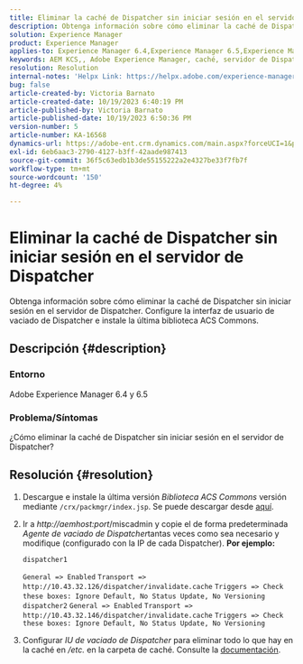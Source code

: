 ```yaml
---
title: Eliminar la caché de Dispatcher sin iniciar sesión en el servidor de Dispatcher
description: Obtenga información sobre cómo eliminar la caché de Dispatcher sin iniciar sesión en el servidor de Dispatcher.
solution: Experience Manager
product: Experience Manager
applies-to: Experience Manager 6.4,Experience Manager 6.5,Experience Manager
keywords: AEM KCS,, Adobe Experience Manager, caché, servidor de Dispatcher
resolution: Resolution
internal-notes: 'Helpx Link: https://helpx.adobe.com/experience-manager/kb/How-to-delete-the-dispatcher-cache-without-logging-into-the-Dispatchers-AEM.html'
bug: false
article-created-by: Victoria Barnato
article-created-date: 10/19/2023 6:40:19 PM
article-published-by: Victoria Barnato
article-published-date: 10/19/2023 6:50:36 PM
version-number: 5
article-number: KA-16568
dynamics-url: https://adobe-ent.crm.dynamics.com/main.aspx?forceUCI=1&pagetype=entityrecord&etn=knowledgearticle&id=94f206ee-ae6e-ee11-8df0-6045bd006793
exl-id: 6eb6aac3-2790-4127-b3ff-42aade987413
source-git-commit: 36f5c63edb1b3de55155222a2e4327be33f7fb7f
workflow-type: tm+mt
source-wordcount: '150'
ht-degree: 4%

---
```


# Eliminar la caché de Dispatcher sin iniciar sesión en el servidor de Dispatcher


Obtenga información sobre cómo eliminar la caché de Dispatcher sin iniciar sesión en el servidor de Dispatcher. Configure la interfaz de usuario de vaciado de Dispatcher e instale la última biblioteca ACS Commons.

## Descripción {#description}


### <b>Entorno</b>

Adobe Experience Manager 6.4 y 6.5



### <b>Problema/Síntomas</b>

¿Cómo eliminar la caché de Dispatcher sin iniciar sesión en el servidor de Dispatcher?


## Resolución {#resolution}


1. Descargue e instale la última versión *Biblioteca ACS Commons* versión mediante `/crx/packmgr/index.jsp`. Se puede descargar desde [aquí](https://github.com/Adobe-Consulting-Services/acs-aem-commons/releases).
2. Ir a *http://aemhost:port*/miscadmin y copie el de forma predeterminada *Agente de vaciado de Dispatcher*tantas veces como sea necesario y modifique (configurado con la IP de cada Dispatcher).
   <b>Por ejemplo:</b>



   ```
   dispatcher1
   ```


   `General => Enabled`
   `Transport => http://10.43.32.126/dispatcher/invalidate.cache`
   `Triggers => Check these boxes: Ignore Default, No Status Update, No Versioning`
   ` `
   `dispatcher2`
   `General => Enabled`
   `Transport => http://10.43.32.146/dispatcher/invalidate.cache`
   `Triggers => Check these boxes: Ignore Default, No Status Update, No Versioning`
3. Configurar *IU de vaciado de Dispatcher* para eliminar todo lo que hay en la caché en */etc.* en la carpeta de caché. Consulte la [documentación](https://adobe-consulting-services.github.io/acs-aem-commons/features/dispatcher-flush-ui/index.html).
